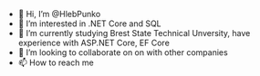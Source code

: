 - 👋 Hi, I’m @HlebPunko
- 👀 I’m interested in .NET Core and SQL
- 🌱 I’m currently studying Brest State Technical Unversity, have experience with ASP.NET Core, EF Core
- 💞️ I’m looking to collaborate on on with other companies
- 📫 How to reach me 

<!---
HlebPunko/HlebPunko is a ✨ special ✨ repository because its `README.md` (this file) appears on your GitHub profile.
You can click the Preview link to take a look at your changes.
--->
